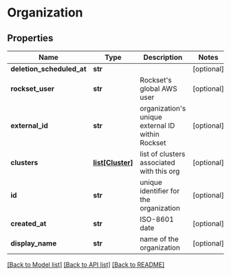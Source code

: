 # Organization

## Properties
Name | Type | Description | Notes
------------ | ------------- | ------------- | -------------
**deletion_scheduled_at** | **str** |  | [optional] 
**rockset_user** | **str** | Rockset&#39;s global AWS user | [optional] 
**external_id** | **str** | organization&#39;s unique external ID within Rockset | [optional] 
**clusters** | [**list[Cluster]**](Cluster.md) | list of clusters associated with this org | [optional] 
**id** | **str** | unique identifier for the organization | [optional] 
**created_at** | **str** | ISO-8601 date | [optional] 
**display_name** | **str** | name of the organization | [optional] 

[[Back to Model list]](../README.md#documentation-for-models) [[Back to API list]](../README.md#documentation-for-api-endpoints) [[Back to README]](../README.md)


